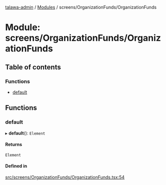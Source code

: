 [talawa-admin](../README.md) / [Modules](../modules.md) / screens/OrganizationFunds/OrganizationFunds

# Module: screens/OrganizationFunds/OrganizationFunds

## Table of contents

### Functions

- [default](screens_OrganizationFunds_OrganizationFunds.md#default)

## Functions

### default

▸ **default**(): `Element`

#### Returns

`Element`

#### Defined in

[src/screens/OrganizationFunds/OrganizationFunds.tsx:54](https://github.com/NamitBhutani/talawa-admin/blob/d923b65/src/screens/OrganizationFunds/OrganizationFunds.tsx#L54)
